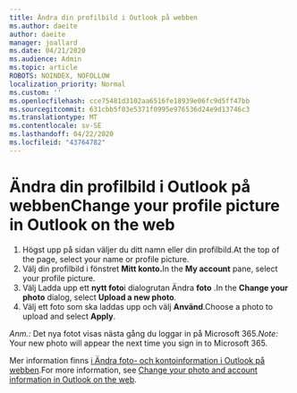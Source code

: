 ```yaml
---
title: Ändra din profilbild i Outlook på webben
ms.author: daeite
author: daeite
manager: joallard
ms.date: 04/21/2020
ms.audience: Admin
ms.topic: article
ROBOTS: NOINDEX, NOFOLLOW
localization_priority: Normal
ms.custom: ''
ms.openlocfilehash: cce75481d3102aa6516fe18939e06fc9d5ff47bb
ms.sourcegitcommit: 631cbb5f03e5371f0995e976536d24e9d13746c3
ms.translationtype: MT
ms.contentlocale: sv-SE
ms.lasthandoff: 04/22/2020
ms.locfileid: "43764782"
---
```

# <a name="change-your-profile-picture-in-outlook-on-the-web"></a><span data-ttu-id="a3cd8-102">Ändra din profilbild i Outlook på webben</span><span class="sxs-lookup"><span data-stu-id="a3cd8-102">Change your profile picture in Outlook on the web</span></span>

1. <span data-ttu-id="a3cd8-103">Högst upp på sidan väljer du ditt namn eller din profilbild.</span><span class="sxs-lookup"><span data-stu-id="a3cd8-103">At the top of the page, select your name or profile picture.</span></span>
1. <span data-ttu-id="a3cd8-104">Välj din profilbild i fönstret **Mitt konto.**</span><span class="sxs-lookup"><span data-stu-id="a3cd8-104">In the **My account** pane, select your profile picture.</span></span>
1. <span data-ttu-id="a3cd8-105">Välj Ladda upp ett **nytt foto**i dialogrutan Ändra **foto** .</span><span class="sxs-lookup"><span data-stu-id="a3cd8-105">In the **Change your photo** dialog, select **Upload a new photo**.</span></span>
1. <span data-ttu-id="a3cd8-106">Välj ett foto som ska laddas upp och välj **Använd**.</span><span class="sxs-lookup"><span data-stu-id="a3cd8-106">Choose a photo to upload and select **Apply**.</span></span>

<span data-ttu-id="a3cd8-107">*Anm.:* Det nya fotot visas nästa gång du loggar in på Microsoft 365.</span><span class="sxs-lookup"><span data-stu-id="a3cd8-107">*Note:* Your new photo will appear the next time you sign in to Microsoft 365.</span></span>

<span data-ttu-id="a3cd8-108">Mer information finns [i Ändra foto- och kontoinformation i Outlook på webben](https://support.office.com/article/b2dbb289-851d-4bed-93c3-3e136f5659ec).</span><span class="sxs-lookup"><span data-stu-id="a3cd8-108">For more information, see [Change your photo and account information in Outlook on the web](https://support.office.com/article/b2dbb289-851d-4bed-93c3-3e136f5659ec).</span></span>